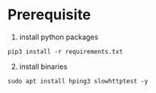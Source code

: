 # Prerequisite

1. install python packages
```
pip3 install -r requirements.txt
```

2. install binaries
```
sudo apt install hping3 slowhttptest -y
```
